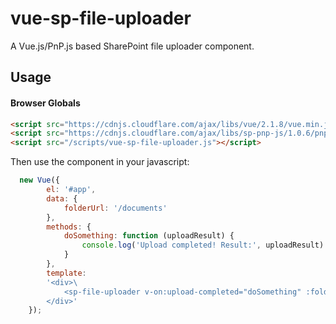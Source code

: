 # vue-sp-file-uploader
A Vue.js/PnP.js based SharePoint file uploader component.

## Usage
#### Browser Globals

```html
<script src="https://cdnjs.cloudflare.com/ajax/libs/vue/2.1.8/vue.min.js"></script>
<script src="https://cdnjs.cloudflare.com/ajax/libs/sp-pnp-js/1.0.6/pnp.min.js"></script>
<script src="/scripts/vue-sp-file-uploader.js"></script>
```
Then use the component in your javascript:

```js
  new Vue({
		el: '#app',
		data: {
			folderUrl: '/documents'
		},
		methods: {
			doSomething: function (uploadResult) {
				console.log('Upload completed! Result:', uploadResult)
			}
		},
		template: 
		'<div>\
			<sp-file-uploader v-on:upload-completed="doSomething" :folder-url="folderUrl"/>\
		</div>'
	});

```
